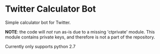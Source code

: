 # Twitter Calculator Bot

Simple calculator bot for Twitter.

**NOTE**: the code will *not* run as-is due to a missing 'ctprivate' module.
This module contains private keys, and therefore is not a part of the repository.

Currently only supports python 2.7
